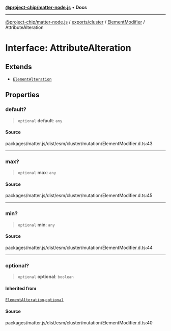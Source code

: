 [**@project-chip/matter-node.js**](../../../../../README.md) • **Docs**

***

[@project-chip/matter-node.js](../../../../../modules.md) / [exports/cluster](../../../README.md) / [ElementModifier](../README.md) / AttributeAlteration

# Interface: AttributeAlteration

## Extends

- [`ElementAlteration`](ElementAlteration.md)

## Properties

### default?

> `optional` **default**: `any`

#### Source

packages/matter.js/dist/esm/cluster/mutation/ElementModifier.d.ts:43

***

### max?

> `optional` **max**: `any`

#### Source

packages/matter.js/dist/esm/cluster/mutation/ElementModifier.d.ts:45

***

### min?

> `optional` **min**: `any`

#### Source

packages/matter.js/dist/esm/cluster/mutation/ElementModifier.d.ts:44

***

### optional?

> `optional` **optional**: `boolean`

#### Inherited from

[`ElementAlteration`](ElementAlteration.md).[`optional`](ElementAlteration.md#optional)

#### Source

packages/matter.js/dist/esm/cluster/mutation/ElementModifier.d.ts:40
